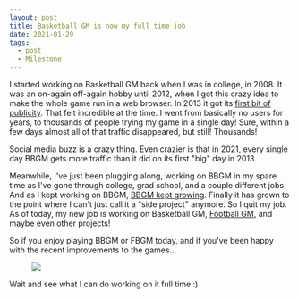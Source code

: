 ```yaml
---
layout: post
title: Basketball GM is now my full time job
date: 2021-01-29
tags:
  - post
  - Milestone
---
```


I started working on Basketball GM back when I was in college, in 2008. It was an on-again off-again hobby until 2012, when I got this crazy idea to make the whole game run in a web browser. In 2013 it got its [first bit of publicity](https://www.reddit.com/r/nba/comments/1j1e6q/i_made_a_singleplayer_basketball_management/). That felt incredible at the time. I went from basically no users for years, to thousands of people trying my game in a single day! Sure, within a few days almost all of that traffic disappeared, but still! Thousands!

Social media buzz is a crazy thing. Even crazier is that in 2021, every single day BBGM gets more traffic than it did on its first "big" day in 2013.

<!--more-->

Meanwhile, I've just been plugging along, working on BBGM in my spare time as I've gone through college, grad school, and a couple different jobs. And as I kept working on BBGM, [BBGM kept growing](/blog/2021/01/2020-was-awesome-for-bbgm/). Finally it has grown to the point where I can't just call it a "side project" anymore. So I quit my job. As of today, my new job is working on Basketball GM, [Football GM](/football/), and maybe even other projects!

So if you enjoy playing BBGM or FBGM today, and if you've been happy with the recent improvements to the games...

<figure><img src="/files/frieza.jpg" class="img-fluid"></figure>

Wait and see what I can do working on it full time :)
